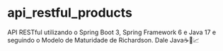 # api_restful_products
  API RESTful utilizando o Spring Boot 3, Spring Framework 6 e Java 17 e seguindo o Modelo de Maturidade de Richardson.
Dale Java☕️🚀📈
